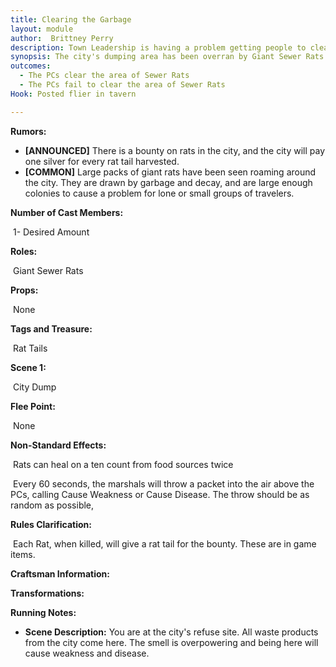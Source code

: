 ```yaml
---
title: Clearing the Garbage
layout: module
author:  Brittney Perry
description: Town Leadership is having a problem getting people to clear out the rats at the city's refuse center. They have turned to the adventurers to clear out the dump.
synopsis: The city's dumping area has been overran by Giant Sewer Rats. These rats are a bit stronger than their grain fed counterparts, and a bit more annoying. They are more aggressive and will attack anyone that comes within 10 feet.
outcomes:
  - The PCs clear the area of Sewer Rats
  - The PCs fail to clear the area of Sewer Rats
Hook: Posted flier in tavern

---
```



**Rumors:**

- **[ANNOUNCED]** There is a bounty on rats in the city, and the city will pay one silver for every  rat tail harvested.
- **[COMMON]** Large packs of giant rats have been seen roaming around the city. They are drawn by garbage and decay, and are large enough colonies to cause a problem for lone or small groups of travelers.





**Number of Cast Members:**

​	1- Desired Amount



**Roles:**

​	Giant Sewer Rats



**Props:**

​	None	



**Tags and Treasure:** 

​	Rat Tails



**Scene 1:** 

​	City Dump 



**Flee Point:**

​	None



**Non-Standard Effects:**

​	Rats can heal on a ten count from food sources twice

​	Every 60 seconds, the marshals will throw a packet into the air above the PCs, calling Cause Weakness or Cause Disease. The throw should be as random as possible, 



**Rules Clarification:**

​	Each Rat, when killed, will give a rat tail for the bounty. These are in game items.



**Craftsman Information:**



**Transformations:**



**Running Notes:**

- **Scene Description:** You are at the city's refuse site. All waste products from the city come here. The smell is overpowering and being here will cause weakness and disease.  